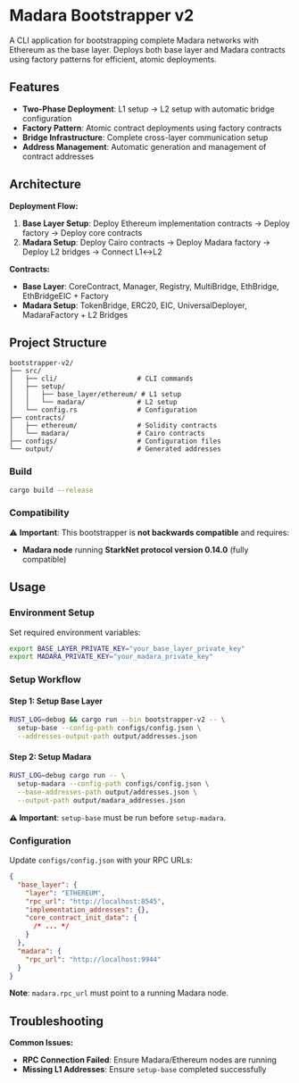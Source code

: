 # Madara Bootstrapper v2

A CLI application for bootstrapping complete Madara networks with Ethereum as the base layer.
Deploys both base layer and Madara contracts using factory patterns for efficient, atomic deployments.

## Features

- **Two-Phase Deployment**: L1 setup → L2 setup with automatic bridge configuration
- **Factory Pattern**: Atomic contract deployments using factory contracts
- **Bridge Infrastructure**: Complete cross-layer communication setup
- **Address Management**: Automatic generation and management of contract addresses

## Architecture

**Deployment Flow:**

1. **Base Layer Setup**: Deploy Ethereum implementation contracts → Deploy factory → Deploy core contracts
2. **Madara Setup**: Deploy Cairo contracts → Deploy Madara factory → Deploy L2 bridges → Connect L1↔L2

**Contracts:**

- **Base Layer**: CoreContract, Manager, Registry, MultiBridge, EthBridge, EthBridgeEIC + Factory
- **Madara Setup**: TokenBridge, ERC20, EIC, UniversalDeployer, MadaraFactory + L2 Bridges

## Project Structure

```text
bootstrapper-v2/
├── src/
│   ├── cli/                    # CLI commands
│   ├── setup/
│   │   ├── base_layer/ethereum/ # L1 setup
│   │   └── madara/             # L2 setup
│   └── config.rs               # Configuration
├── contracts/
│   ├── ethereum/               # Solidity contracts
│   └── madara/                 # Cairo contracts
├── configs/                    # Configuration files
└── output/                     # Generated addresses
```

### Build

```bash
cargo build --release
```

### Compatibility

⚠️ **Important**: This bootstrapper is **not backwards compatible** and requires:

- **Madara node** running **StarkNet protocol version 0.14.0** (fully compatible)

## Usage

### Environment Setup

Set required environment variables:

```bash
export BASE_LAYER_PRIVATE_KEY="your_base_layer_private_key"
export MADARA_PRIVATE_KEY="your_madara_private_key"
```

### Setup Workflow

#### Step 1: Setup Base Layer

```bash
RUST_LOG=debug && cargo run --bin bootstrapper-v2 -- \
  setup-base --config-path configs/config.json \
  --addresses-output-path output/addresses.json
```

#### Step 2: Setup Madara

```bash
RUST_LOG=debug cargo run -- \
  setup-madara --config-path configs/config.json \
  --base-addresses-path output/addresses.json \
  --output-path output/madara_addresses.json
```

**⚠️ Important**: `setup-base` must be run before `setup-madara`.

### Configuration

Update `configs/config.json` with your RPC URLs:

```json
{
  "base_layer": {
    "layer": "ETHEREUM",
    "rpc_url": "http://localhost:8545",
    "implementation_addresses": {},
    "core_contract_init_data": {
      /* ... */
    }
  },
  "madara": {
    "rpc_url": "http://localhost:9944"
  }
}
```

**Note**: `madara.rpc_url` must point to a running Madara node.

## Troubleshooting

**Common Issues:**

- **RPC Connection Failed**: Ensure Madara/Ethereum nodes are running
- **Missing L1 Addresses**: Ensure `setup-base` completed successfully
